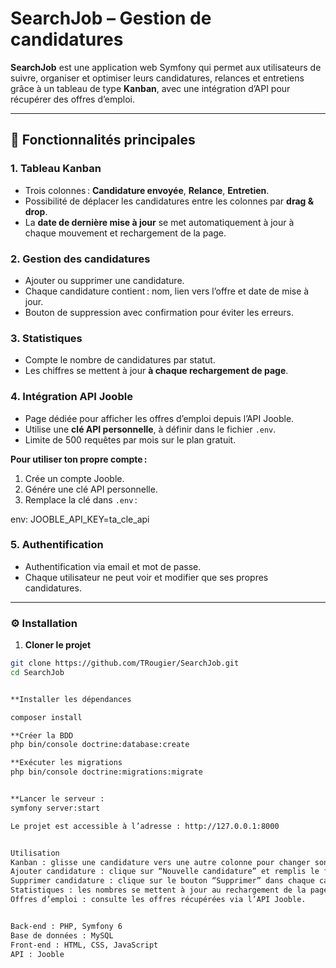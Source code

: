 # SearchJob – Gestion de candidatures

**SearchJob** est une application web Symfony qui permet aux utilisateurs de suivre, organiser et optimiser leurs candidatures, relances et entretiens grâce à un tableau de type **Kanban**, avec une intégration d’API pour récupérer des offres d’emploi.

---

## 🚀 Fonctionnalités principales

### 1. Tableau Kanban
- Trois colonnes : **Candidature envoyée**, **Relance**, **Entretien**.
- Possibilité de déplacer les candidatures entre les colonnes par **drag & drop**.  
- La **date de dernière mise à jour** se met automatiquement à jour à chaque mouvement et rechargement de la page.

### 2. Gestion des candidatures
- Ajouter ou supprimer une candidature.  
- Chaque candidature contient : nom, lien vers l’offre et date de mise à jour.  
- Bouton de suppression avec confirmation pour éviter les erreurs.

### 3. Statistiques
- Compte le nombre de candidatures par statut.  
- Les chiffres se mettent à jour **à chaque rechargement de page**.

### 4. Intégration API Jooble
- Page dédiée pour afficher les offres d’emploi depuis l’API Jooble.  
- Utilise une **clé API personnelle**, à définir dans le fichier `.env`.  
- Limite de 500 requêtes par mois sur le plan gratuit.  

**Pour utiliser ton propre compte :**
1. Crée un compte Jooble.  
2. Génére une clé API personnelle.  
3. Remplace la clé dans `.env` :  

env:
JOOBLE_API_KEY=ta_cle_api


### 5. Authentification
- Authentification via email et mot de passe.  
- Chaque utilisateur ne peut voir et modifier que ses propres candidatures.

---

### ⚙️ Installation

1. **Cloner le projet**
```bash
git clone https://github.com/TRougier/SearchJob.git
cd SearchJob


**Installer les dépendances

composer install

**Créer la BDD
php bin/console doctrine:database:create

**Exécuter les migrations
php bin/console doctrine:migrations:migrate


**Lancer le serveur :
symfony server:start

Le projet est accessible à l’adresse : http://127.0.0.1:8000


Utilisation
Kanban : glisse une candidature vers une autre colonne pour changer son statut.
Ajouter candidature : clique sur “Nouvelle candidature” et remplis le formulaire.
Supprimer candidature : clique sur le bouton “Supprimer” dans chaque carte.
Statistiques : les nombres se mettent à jour au rechargement de la page.
Offres d’emploi : consulte les offres récupérées via l’API Jooble.


Back-end : PHP, Symfony 6
Base de données : MySQL
Front-end : HTML, CSS, JavaScript
API : Jooble 
